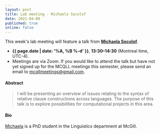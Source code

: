 ```yaml
---
layout: post
title: Lab meeting - Michaela Socolof
date: 2021-04-08
published: true
inline: false 
---
```


This week's lab meeting will feature a talk from [**Michaela Socolof**](/people/socolof.michaela).

- **{{ page.date | date: '%A, %B %-d' }}**, **13:30–14:30** (Montreal time, UTC-4).
- Meetings are via Zoom. If you would like to attend the talk but have not yet signed up for the MCQLL meetings this semester, please send an email to [mcqllmeetings@gmail.com](mailto:mcqllmeetings@gmail.com).

#### Abstract

<blockquote>
I will be presenting an overview of issues relating to the syntax of relative clause constructions across languages. The purpose of this talk is to explore possibilities for computational projects in this area.
</blockquote>

#### Bio

[Michaela](/people/socolof.michaela) is a PhD student in the Linguistics department at McGill.
